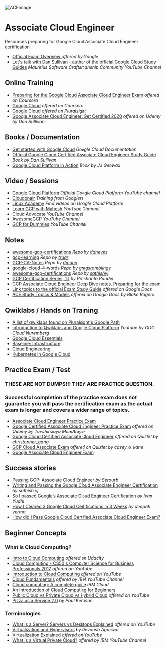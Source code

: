 ![ACEimage](ace.jpg)


# Associate Cloud Engineer 

Resources preparing for Google Cloud Associate Cloud Engineer certification

* [Official Exam Overview ](https://cloud.google.com/certification/cloud-engineer) *offered by Google*
* [Let's talk with Dan Sullivan - author of the official Google Cloud Study Guides](https://www.youtube.com/watch?v=QOJGZqZdRS8) *Mauritius Software Craftsmanship Community YouTube Channel*


## Online Training 

  * [Preparing for the Google Cloud Associate Cloud Engineer Exam](https://www.coursera.org/learn/preparing-cloud-associate-cloud-engineer-exam#syllabus) *offered on Coursera*
  * [Google Cloud](https://www.coursera.org/googlecloud) *offered on Coursera*
  * [Google Cloud](https://www.pluralsight.com/authors/google-cloud?aid=7010a000002LUv2AAG&promo=&utm_source=non_branded&utm_medium=digital_paid_search_google&utm_campaign=XYZ_EMEA_Dynamic&utm_content=&gclid=EAIaIQobChMIqZz5kuj26QIVDflRCh0ijQeuEAAYASAAEgJB2_D_BwE) *offered on Pluralsight*
  * [Google Associate Cloud Engineer: Get Certified 2020](https://www.udemy.com/course/google-certified-associate-cloud-engineer-2019-prep-course/learn/lecture/16602228#overview) *offered on Udemy by Dan Sullivan*
  
  
## Books / Documentation

  * [Get started with Google Cloud](https://cloud.google.com/docs) *Google Cloud Documentation*
  * [Official Google Cloud Certified Associate Cloud Engineer Study Guide](https://www.amazon.co.uk/gp/product/1119564417/ref=ppx_yo_dt_b_search_asin_title?ie=UTF8&psc=1) *Book by Dan Sullivan*
  * [Google Cloud Platform in Action](https://www.amazon.com/Google-Cloud-Platform-Action-Geewax/dp/1617293520) *Book by JJ Geewax*
  
  
  ## Video / Sessions
  
  * [Google Cloud Platform](https://www.youtube.com/user/googlecloudplatform) *Official Google Cloud Platform YouTube channel*
  * [Cloudonair](https://cloudonair.withgoogle.com/) *Training from Googlers*
  * [Linux Academy](https://www.youtube.com/user/pineheadtv/search?query=cloud) *Find videos on Google Cloud Platform*
  * [Learn GCP with Mahesh](https://www.youtube.com/channel/UCL8vwy2jhEtQrC-Rx6qzCZg/videos) *YouTube Channel*
  * [Cloud Advocate](https://www.youtube.com/channel/UCjfE5EmNU1kyf1wwrtYlnGQ) *YouTube Channel*
  * [AwesomeGCP](https://www.youtube.com/channel/UCIGDDqu5DzlaaC4XzXj_4-A) *YouTube Channel*
  * [GCP for Dummies](https://www.youtube.com/channel/UCLqm0JFu9oqh_PccDg3mU0g) *YouTube Channel*
  
  
  ## Notes
  
  * [awesome-gcp-certifications](https://github.com/ddneves/awesome-gcp-certifications#Google-Cloud---Associate-Cloud-Engineer) *Repo by [ddneves](https://github.com/ddneves)*
  * [gcp-learning](https://github.com/truar/gcp-learning) *Repo by [truar](https://github.com/truar)*
  * [GCP-CA-Notes](https://gist.github.com/dmunn/9874418f620b8aaf91d12507a91563ad) *Repo by [dmunn](https://gist.github.com/dmunn)*
  * [google-cloud-4-words](https://github.com/gregsramblings/google-cloud-4-words) *Repo by [gregsramblings](https://github.com/gregsramblings)*
  * [awesome-gcp-certifications](https://github.com/sathishvj/awesome-gcp-certifications/blob/master/associate-cloud-engineer.md) *Repo by [sathishvj](https://github.com/sathishvj)*
  * [GCP Certification Series, 1.1](https://medium.com/@prashantapaudel/gcp-certification-series-1-1-15cf8117f610) *by Prashanta Paudel*
  * [GCP Associate Cloud Engineer Deep Dive notes. Preparing for the exam](https://myblockchainexperts.org/2019/09/27/gcp-associate-cloud-engineer-deep-dive-notes-preparing-for-the-exam/)
* [Link topics to the official Exam Study Guide](https://docs.google.com/document/d/1u6pXBiGMYj7ZLBN21x6jap11rG6gWk7n210hNnUzrkI/edit) *offered on Google Docs*
* [ACE Study Topics & Models](https://docs.google.com/document/d/1if7Bbzrui1r-RaPO8ikwvcyg7Cv9sIFFZuE_fZP-9xE/edit#heading=h.n2bowj9d4vqj) *offered on Google Docs by Blake Rogers*


 ## Qwiklabs / Hands on Training 
 
 
 * [A list of qwiklabs found on Pluralsight's Google Path](https://github.com/kibablu/PluralsightQwikLabs)
 * [Introduction to Qwiklabs and Google Cloud Platform](https://www.youtube.com/watch?v=SXNcIDviJsM) *Youtube by GDG Cloud Nuremberg*
* [Google Cloud Essentials](https://www.qwiklabs.com/quests/23?catalog_rank=%7B%22rank%22%3A1%2C%22num_filters%22%3A0%2C%22has_search%22%3Atrue%7D&search_id=5873288)
 * [Baseline: Infrastructure
](https://www.qwiklabs.com/quests/33?catalog_rank=%7B%22rank%22%3A1%2C%22num_filters%22%3A0%2C%22has_search%22%3Atrue%7D&search_id=5873251)
* [Cloud Engineering
](https://www.qwiklabs.com/quests/66?catalog_rank=%7B%22rank%22%3A1%2C%22num_filters%22%3A0%2C%22has_search%22%3Atrue%7D&search_id=5873277)
* [Kubernetes in Google Cloud
](https://www.qwiklabs.com/quests/29?catalog_rank=%7B%22rank%22%3A1%2C%22num_filters%22%3A0%2C%22has_search%22%3Atrue%7D&search_id=5873318)


##  Practice Exam / Test

### THESE ARE NOT DUMPS!!! THEY ARE PRACTICE QUESTION. 

### Successful completion of the practice exam does not guarantee you will pass the certification exam as the actual exam is longer and covers a wider range of topics.

* [Associate Cloud Engineer Practice Exam](https://docs.google.com/forms/d/e/1FAIpQLSfexWKtXT2OSFJ-obA4iT3GmzgiOCGvjrT9OfxilWC1yPtmfQ/viewform)
* [Google Certified Associate Cloud Engineer Practice Exam](https://www.udemy.com/course/google-certified-associate-cloud-engineer-practice-exam-d/) *offered on Udemy by Tuvshinzaya Mendbayar*
* [Google Cloud Certified Associate Cloud Engineer](https://quizlet.com/328524759/google-cloud-certified-associate-cloud-engineer-flash-cards/) *offered on Quizlet by christopher_gang*
* [GCP Cloud Associate Exam](https://quizlet.com/363585408/gcp-cloud-associate-exam-flash-cards/) *offered on Quizlet by casey_o_kane*
* [Google Associate Cloud Engineer Exam](https://www.examtopics.com/exams/google/associate-cloud-engineer/)


## Success stories

* [Passing GCP: Associate Cloud Engineer](https://medium.com/@serourb/passing-gcp-associate-cloud-engineer-9bf45ebef26b) *by Serourb*
* [Writing and Passing the Google Cloud Associate Engineer Certification](https://medium.com/@sathishvj/writing-and-passing-the-google-cloud-associate-engineer-certification-a60c2f6d99c2) *by sathish vj*
* [So I passed Google’s Associate Cloud Engineer Certification](https://medium.com/@IvanYudhi/so-i-passed-googles-associate-cloud-engineer-certification-813bdf30d273) *by Ivan Yudhi*
* [How I Cleared 3 Google Cloud Certifications in 3 Weeks](https://medium.com/@yesdeepakverma/how-i-cleared-all-3-google-cloud-certifications-in-3-weeks-f5591aa22572) *by deepak verma*
* [How did I Pass Google Cloud Certified Associate Cloud Engineer Exam?](https://www.whizlabs.com/blog/google-cloud-certified-associate-cloud-engineer-exam-review/)


## Beginner Concepts 

### What is Cloud Computing?

* [Intro to Cloud Computing](https://www.udacity.com/course/intro-to-cloud-computing--ud080) *offered on Udacity*
* [Cloud Computing - CS50's Computer Science for Business Professionals 2017](https://www.youtube.com/watch?v=ngK97cSXWoM) *offered on YouTube*
* [Introduction to Cloud Computing](https://www.youtube.com/watch?v=QYzJl0Zrc4M) *offered on YouTube*
* [Cloud Fundamentals](https://www.youtube.com/playlist?list=PLOspHqNVtKAC-_ZAGresP-i0okHe5FjcJ) *offered by IBM YouTube Channel*
* [Cloud computing: A complete guide](https://www.ibm.com/cloud/learn/cloud-computing) *IBM Cloud*
* [An Introduction of Cloud Computing for Beginners](https://geekflare.com/cloud-computing-basics/)
* [Public Cloud vs Private Cloud vs Hybrid Cloud](https://www.youtube.com/watch?v=3WIJ4axzFlU) *offered on YouTube*
* [Pizza as a Service 2.0](https://medium.com/@pkerrison/pizza-as-a-service-2-0-5085cd4c365e) *by Paul Kerrison*


### Terminologies 
* [What is a Server? Servers vs Desktops Explained](https://www.youtube.com/watch?v=UjCDWCeHCzY) *offered on YouTube*
* [Virtualization and Hypervisors](https://medium.com/@devanshagarwal121/virtualization-and-hypervisors-9c4c8f4ab27d) *by Devansh Agarwal*
* [Virtualization Explained](https://www.youtube.com/watch?v=FZR0rG3HKIk) *offered on YouTube*
* [What is a Virtual Private Cloud?](https://www.youtube.com/watch?v=NbkPRn1mqlU) *offered by IBM YouTube Channel*
